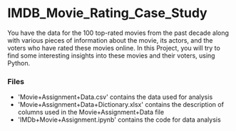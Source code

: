 # IMDB_Movie_Rating_Case_Study

You have the data for the 100 top-rated movies from the past decade along with various pieces of information about the movie, its actors, and the voters who have rated these movies online. In this Project, you will try to find some interesting insights into these movies and their voters, using Python.

### Files

- 'Movie+Assignment+Data.csv' contains the data used for analysis
- 'Movie+Assignment+Data+Dictionary.xlsx' contains the description of columns used in the Movie+Assignment+Data file
- 'IMDb+Movie+Assignment.ipynb' contains the code for data analysis
